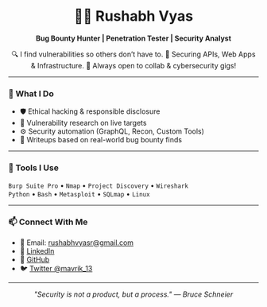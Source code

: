 <h1 align="center">👨‍💻 Rushabh Vyas</h1>
<p align="center">
<b>Bug Bounty Hunter | Penetration Tester | Security Analyst</b>  
</p>

<p align="center">
🔍 I find vulnerabilities so others don’t have to.  
🔐 Securing APIs, Web Apps & Infrastructure.  
💬 Always open to collab & cybersecurity gigs!
</p>

---

### 🧠 What I Do
- 🛡️ Ethical hacking & responsible disclosure
- 🔬 Vulnerability research on live targets
- ⚙️ Security automation (GraphQL, Recon, Custom Tools)
- 📝 Writeups based on real-world bug bounty finds

---

### 🧰 Tools I Use
`Burp Suite Pro` • `Nmap` • `Project Discovery` • `Wireshark`  
`Python` • `Bash` • `Metasploit` • `SQLmap` • `Linux`

---

### 📫 Connect With Me
- 📧 Email: rushabhvyasr@gmail.com  
- 💼 [LinkedIn](https://linkedin.com/in/your-link)  
- 🐙 [GitHub](https://github.com/RushabhDangrushiya)  
- 🐦 [Twitter @mavrik_13](https://twitter.com/mavrik_13)  

---

<p align="center"><i>"Security is not a product, but a process." — Bruce Schneier</i></p>
